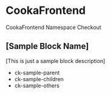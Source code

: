 # CookaFrontend
CookaFrontend Namespace Checkout

## [Sample Block Name]
[This is just a sample block description]
* ck-sample-parent
 * ck-sample-children
 * ck-sample-others
